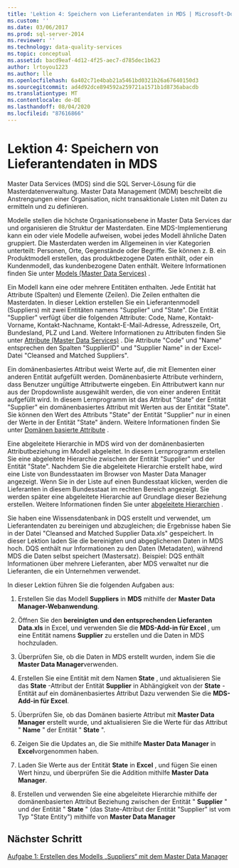 ```yaml
---
title: 'Lektion 4: Speichern von Lieferantendaten in MDS | Microsoft-Dokumentation'
ms.custom: ''
ms.date: 03/06/2017
ms.prod: sql-server-2014
ms.reviewer: ''
ms.technology: data-quality-services
ms.topic: conceptual
ms.assetid: bacd9eaf-4d12-4f25-aec7-d785dec1b623
author: lrtoyou1223
ms.author: lle
ms.openlocfilehash: 6a402c71e4bab21a5461bd0321b26a67640150d3
ms.sourcegitcommit: ad4d92dce894592a259721a1571b1d8736abacdb
ms.translationtype: MT
ms.contentlocale: de-DE
ms.lasthandoff: 08/04/2020
ms.locfileid: "87616866"
---
```

# <a name="lesson-4-storing-supplier-data-in-mds"></a>Lektion 4: Speichern von Lieferantendaten in MDS
  Master Data Services (MDS) sind die SQL Server-Lösung für die Masterdatenverwaltung. Master Data Management (MDM) beschreibt die Anstrengungen einer Organisation, nicht transaktionale Listen mit Daten zu ermitteln und zu definieren.  
  
 Modelle stellen die höchste Organisationsebene in Master Data Services dar und organisieren die Struktur der Masterdaten. Eine MDS-Implementierung kann ein oder viele Modelle aufweisen, wobei jedes Modell ähnliche Daten gruppiert. Die Masterdaten werden im Allgemeinen in vier Kategorien unterteilt: Personen, Orte, Gegenstände oder Begriffe. Sie können z. B. ein Produktmodell erstellen, das produktbezogene Daten enthält, oder ein Kundenmodell, das kundenbezogene Daten enthält. Weitere Informationen finden Sie unter [Models (Master Data Services)](https://msdn.microsoft.com/library/ee633746.aspx) .  
  
 Ein Modell kann eine oder mehrere Entitäten enthalten. Jede Entität hat Attribute (Spalten) und Elemente (Zeilen). Die Zeilen enthalten die Masterdaten. In dieser Lektion erstellen Sie ein Lieferantenmodell (Suppliers) mit zwei Entitäten namens "Supplier" und "State". Die Entität "Supplier" verfügt über die folgenden Attribute: Code, Name, Kontakt-Vorname, Kontakt-Nachname, Kontakt-E-Mail-Adresse, Adresszeile, Ort, Bundesland, PLZ und Land. Weitere Informationen zu Attributen finden Sie unter [Attribute (Master Data Services)](https://msdn.microsoft.com/library/ee633745.aspx) . Die Attribute "Code" und "Name" entsprechen den Spalten "SupplierID" und "Supplier Name" in der Excel-Datei "Cleansed and Matched Suppliers".  
  
 Ein domänenbasiertes Attribut weist Werte auf, die mit Elementen einer anderen Entität aufgefüllt werden. Domänenbasierte Attribute verhindern, dass Benutzer ungültige Attributwerte eingeben. Ein Attributwert kann nur aus der Dropdownliste ausgewählt werden, die von einer anderen Entität aufgefüllt wird. In diesem Lernprogramm ist das Attribut "State" der Entität "Supplier" ein domänenbasiertes Attribut mit Werten aus der Entität "State". Sie können den Wert des Attributs "State" der Entität "Supplier" nur in einen der Werte in der Entität "State" ändern. Weitere Informationen finden Sie unter [Domänen basierte Attribute](../master-data-services/domain-based-attributes-master-data-services.md) .  
  
 Eine abgeleitete Hierarchie in MDS wird von der domänenbasierten Attributbeziehung im Modell abgeleitet. In diesem Lernprogramm erstellen Sie eine abgeleitete Hierarchie zwischen der Entität "Supplier" und der Entität "State". Nachdem Sie die abgeleitete Hierarchie erstellt habe, wird eine Liste von Bundesstaaten im Browser von Master Data Manager angezeigt. Wenn Sie in der Liste auf einen Bundesstaat klicken, werden die Lieferanten in diesem Bundesstaat im rechten Bereich angezeigt. Sie werden später eine abgeleitete Hierarchie auf Grundlage dieser Beziehung erstellen. Weitere Informationen finden Sie unter [abgeleitete Hierarchien](../master-data-services/derived-hierarchies-master-data-services.md) .  
  
 Sie haben eine Wissensdatenbank in DQS erstellt und verwendet, um Lieferantendaten zu bereinigen und abzugleichen; die Ergebnisse haben Sie in der Datei "Cleansed and Matched Supplier Data.xls" gespeichert. In dieser Lektion laden Sie die bereinigten und abgeglichenen Daten in MDS hoch. DQS enthält nur Informationen zu den Daten (Metadaten), während MDS die Daten selbst speichert (Mastersatz). Beispiel: DQS enthält Informationen über mehrere Lieferanten, aber MDS verwaltet nur die Lieferanten, die ein Unternehmen verwendet.  
  
 In dieser Lektion führen Sie die folgenden Aufgaben aus:  
  
1.  Erstellen Sie das Modell **Suppliers** in **MDS** mithilfe der **Master Data Manager-Webanwendung**.  
  
2.  Öffnen Sie den **bereinigten und den entsprechenden Lieferanten Data.xls** in Excel, und verwenden Sie die **MDS-Add-in für Excel** , um eine Entität namens **Supplier** zu erstellen und die Daten in MDS hochzuladen.  
  
3.  Überprüfen Sie, ob die Daten in MDS erstellt wurden, indem Sie die **Master Data Manager**verwenden.  
  
4.  Erstellen Sie eine Entität mit dem Namen **State** , und aktualisieren Sie das **State** -Attribut der Entität **Supplier** in Abhängigkeit von der **State** -Entität auf ein domänenbasiertes Attribut Dazu verwenden Sie die **MDS-Add-in für Excel**.  
  
5.  Überprüfen Sie, ob das Domänen basierte Attribut mit **Master Data Manager** erstellt wurde, und aktualisieren Sie die Werte für das Attribut " **Name** " der Entität " **State** ".  
  
6.  Zeigen Sie die Updates an, die Sie mithilfe **Master Data Manager** in **Excel**vorgenommen haben.  
  
7.  Laden Sie Werte aus der Entität **State** in **Excel** , und fügen Sie einen Wert hinzu, und überprüfen Sie die Addition mithilfe **Master Data Manager**.  
  
8.  Erstellen und verwenden Sie eine abgeleitete Hierarchie mithilfe der domänenbasierten Attribut Beziehung zwischen der Entität " **Supplier** " und der Entität " **State** " (das State-Attribut der Entität "Supplier" ist vom Typ "State Entity") mithilfe von **Master Data Manager**  
  
## <a name="next-step"></a>Nächster Schritt  
 [Aufgabe 1: Erstellen des Modells „Suppliers“ mit dem Master Data Manager](../../2014/tutorials/task-1-creating-suppliers-model-using-master-data-manager.md)  
  
  
